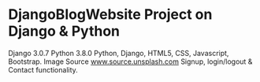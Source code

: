 # DjangoBlogWebsite Project on Django & Python
Django 3.0.7
Python 3.8.0 
Python, Django, HTML5, CSS, Javascript, Bootstrap. 
Image Source www.source.unsplash.com
Signup, login/logout & Contact functionality.
